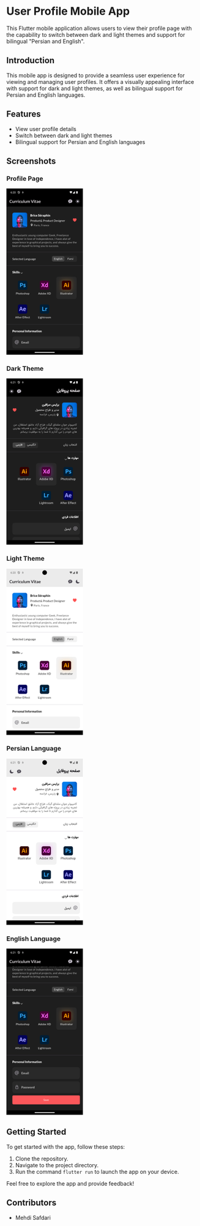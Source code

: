 # User Profile Mobile App

This Flutter mobile application allows users to view their profile page with the capability to switch between dark and light themes and support for bilingual "Persian and English".

## Introduction

This mobile app is designed to provide a seamless user experience for viewing and managing user profiles. It offers a visually appealing interface with support for dark and light themes, as well as bilingual support for Persian and English languages.

## Features

- View user profile details
- Switch between dark and light themes
- Bilingual support for Persian and English languages

## Screenshots

### Profile Page
<img src="assets/Screenshot_1.png" width="200" />

### Dark Theme
<img src="assets/Screenshot_4.png" width="200" />

### Light Theme
<img src="assets/Screenshot_2.png" width="200" />

### Persian Language
<img src="assets/Screenshot_5.png" width="200" />

### English Language
<img src="assets/Screenshot_3.png" width="200" />

## Getting Started

To get started with the app, follow these steps:
1. Clone the repository.
2. Navigate to the project directory.
3. Run the command `flutter run` to launch the app on your device.

Feel free to explore the app and provide feedback!

## Contributors

- Mehdi Safdari